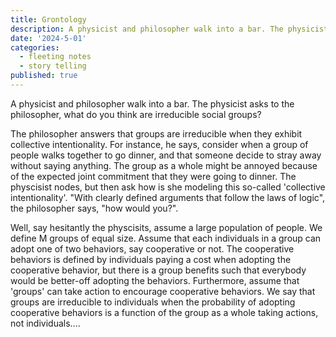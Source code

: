 ```yaml
---
title: Grontology
description: A physicist and philosopher walk into a bar. The physicist asks to the philosopher, what do you think are irreducible social groups? 
date: '2024-5-01'
categories:
  - fleeting notes
  - story telling
published: true
---
```


A physicist and philosopher walk into a bar. The physicist asks to the philosopher, what do you think are irreducible social groups? 

The philosopher answers that groups are irreducible when they exhibit collective intentionality. For instance, he says, consider when a group of people walks together to go dinner, and that someone decide to stray away without saying anything. The group as a whole might be annoyed because of the expected joint commitment that they were going to dinner. The physcisist nodes, but then ask how is she modeling this so-called 'collective intentionality'. "With clearly defined arguments that follow the laws of logic", the philosopher says, "how would you?". 

Well, say hesitantly the physcisits, assume a large population of people. We define M groups of equal size. Assume that each individuals in a group can adopt one of two behaviors, say cooperative or not. The cooperative behaviors is defined by individuals paying a cost when adopting the cooperative behavior, but there is a group benefits such that everybody would be better-off adopting the behaviors. Furthermore, assume that 'groups' can take action to encourage cooperative behaviors. We say that groups are irreducible to individuals when the probability of adopting cooperative behaviors is a function of the group as a whole taking actions, not individuals.... 